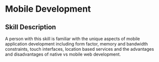 # Mobile Development

## Skill Description
A person with this skill is familiar with the unique aspects of mobile application development including form factor, memory and bandwidth constraints, touch interfaces, location based services and the advantages and disadvantages of native vs mobile web development.
